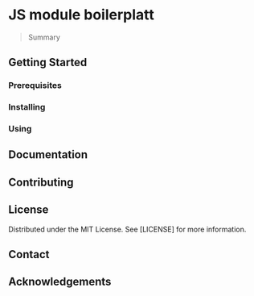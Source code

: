 # JS module boilerplatt

> Summary

## Getting Started

### Prerequisites

### Installing

### Using

## Documentation

## Contributing

## License

Distributed under the MIT License. See [LICENSE] for more information.

## Contact

## Acknowledgements
